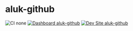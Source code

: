 # aluk-github

![CI none](https://img.shields.io/badge/ci-none-orange.svg)
[![Dashboard aluk-github](https://img.shields.io/badge/dashboard-aluk_github-yellow.svg)](https://dashboard.pantheon.io/sites/a02eeba1-56a3-4124-825b-f4611d3094fb#dev/code)
[![Dev Site aluk-github](https://img.shields.io/badge/site-aluk_github-blue.svg)](http://dev-aluk-github.pantheonsite.io/)